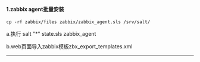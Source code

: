 

#### 1.zabbix agent批量安装
```
cp -rf zabbix/files zabbix/zabbix_agent.sls /srv/salt/
```
a.执行 salt "*" state.sls zabbix_agent

b.web页面导入zabbix模板zbx_export_templates.xml

------


